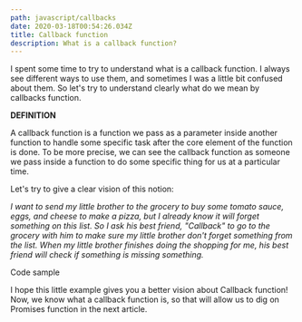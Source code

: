```yaml
---
path: javascript/callbacks
date: 2020-03-18T00:54:26.034Z
title: Callback function
description: What is a callback function?
---
```

I spent some time to try to understand what is a callback function. I always see different ways to use them, and sometimes I was a little bit confused about them. So let's try to understand clearly what do we mean by callbacks function.

**DEFINITION**

A callback function is a function we pass as a parameter inside another function to handle some specific task after the core element of the function is done. To be more precise, we can see the callback function as someone we pass inside a function to do some specific thing for us at a particular time.

Let's try to give a clear vision of this notion:

*I want to send my little brother to the grocery to buy some tomato sauce, eggs, and cheese to make a pizza, but I already know it will forget something on this list. So I ask his best friend, "Callback" to go to the grocery with him to make sure my little brother don't forget something from the list. When my little brother finishes doing the shopping for me, his best friend will check if something is missing something.*

Code sample

I hope this little example gives you a better vision about Callback function! Now, we know what a callback function is, so that will allow us to dig on Promises function in the next article.